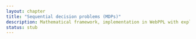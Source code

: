 ```yaml
---
layout: chapter
title: "Sequential decision problems (MDPs)"
description: Mathematical framework, implementation in WebPPL with explicit recursion (could compare to value iteration), Gridworld examples.
status: stub
---
```

